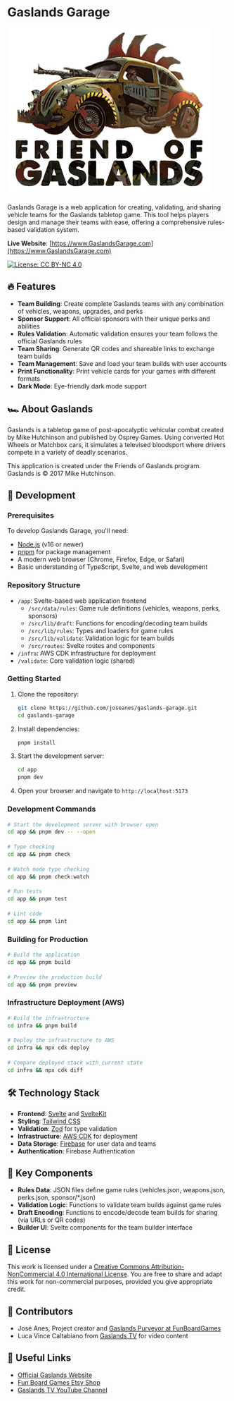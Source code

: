 # Gaslands Garage

![Gaslands Garage](app/static/images/friend-of-gaslands.webp)

Gaslands Garage is a web application for creating, validating, and sharing vehicle teams for the Gaslands tabletop game. This tool helps players design and manage their teams with ease, offering a comprehensive rules-based validation system.

**Live Website**: [https://www.GaslandsGarage.com](https://www.GaslandsGarage.com)

[![License: CC BY-NC 4.0](https://img.shields.io/badge/License-CC%20BY--NC%204.0-lightgrey.svg)](https://creativecommons.org/licenses/by-nc/4.0/)

## 🔥 Features

- **Team Building**: Create complete Gaslands teams with any combination of vehicles, weapons, upgrades, and perks
- **Sponsor Support**: All official sponsors with their unique perks and abilities
- **Rules Validation**: Automatic validation ensures your team follows the official Gaslands rules
- **Team Sharing**: Generate QR codes and shareable links to exchange team builds
- **Team Management**: Save and load your team builds with user accounts
- **Print Functionality**: Print vehicle cards for your games with different formats
- **Dark Mode**: Eye-friendly dark mode support

## 🏎️ About Gaslands

Gaslands is a tabletop game of post-apocalyptic vehicular combat created by Mike Hutchinson and published by Osprey Games. Using converted Hot Wheels or Matchbox cars, it simulates a televised bloodsport where drivers compete in a variety of deadly scenarios.

This application is created under the Friends of Gaslands program. Gaslands is © 2017 Mike Hutchinson.

## 🧰 Development

### Prerequisites

To develop Gaslands Garage, you'll need:

- [Node.js](https://nodejs.org/) (v16 or newer)
- [pnpm](https://pnpm.io/) for package management
- A modern web browser (Chrome, Firefox, Edge, or Safari)
- Basic understanding of TypeScript, Svelte, and web development

### Repository Structure

- `/app`: Svelte-based web application frontend
  - `/src/data/rules`: Game rule definitions (vehicles, weapons, perks, sponsors)
  - `/src/lib/draft`: Functions for encoding/decoding team builds
  - `/src/lib/rules`: Types and loaders for game rules
  - `/src/lib/validate`: Validation logic for team builds
  - `/src/routes`: Svelte routes and components
- `/infra`: AWS CDK infrastructure for deployment
- `/validate`: Core validation logic (shared)

### Getting Started

1. Clone the repository:
   ```bash
   git clone https://github.com/joseanes/gaslands-garage.git
   cd gaslands-garage
   ```

2. Install dependencies:
   ```bash
   pnpm install
   ```

3. Start the development server:
   ```bash
   cd app
   pnpm dev
   ```

4. Open your browser and navigate to `http://localhost:5173`

### Development Commands

```bash
# Start the development server with browser open
cd app && pnpm dev -- --open

# Type checking
cd app && pnpm check

# Watch mode type checking
cd app && pnpm check:watch

# Run tests
cd app && pnpm test

# Lint code
cd app && pnpm lint
```

### Building for Production

```bash
# Build the application
cd app && pnpm build

# Preview the production build
cd app && pnpm preview
```

### Infrastructure Deployment (AWS)

```bash
# Build the infrastructure
cd infra && pnpm build

# Deploy the infrastructure to AWS
cd infra && npx cdk deploy

# Compare deployed stack with current state
cd infra && npx cdk diff
```

## 🛠️ Technology Stack

- **Frontend**: [Svelte](https://svelte.dev) and [SvelteKit](https://kit.svelte.dev)
- **Styling**: [Tailwind CSS](https://tailwindcss.com)
- **Validation**: [Zod](https://github.com/colinhacks/zod) for type validation
- **Infrastructure**: [AWS CDK](https://aws.amazon.com/cdk/) for deployment
- **Data Storage**: [Firebase](https://firebase.google.com) for user data and teams
- **Authentication**: Firebase Authentication

## 🔑 Key Components

- **Rules Data**: JSON files define game rules (vehicles.json, weapons.json, perks.json, sponsor/*.json)
- **Validation Logic**: Functions to validate team builds against game rules
- **Draft Encoding**: Functions to encode/decode team builds for sharing (via URLs or QR codes)
- **Builder UI**: Svelte components for the team builder interface

## 📜 License

This work is licensed under a [Creative Commons Attribution-NonCommercial 4.0 International License](https://creativecommons.org/licenses/by-nc/4.0/). You are free to share and adapt this work for non-commercial purposes, provided you give appropriate credit.

## 👥 Contributors

- José Anes, Project creator and [Gaslands Purveyor at FunBoardGames](https://FunBoardGames.Etsy.com)
- Luca Vince Caltabiano from [Gaslands TV](https://www.youtube.com/c/gaslandstv) for video content

## 🔗 Useful Links

- [Official Gaslands Website](https://gaslands.com)
- [Fun Board Games Etsy Shop](https://funboardgames.etsy.com/)
- [Gaslands TV YouTube Channel](https://www.youtube.com/c/gaslandstv)